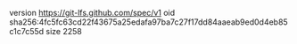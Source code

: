 version https://git-lfs.github.com/spec/v1
oid sha256:4fc5fc63cd22f43675a25edafa97ba7c27f17dd84aaeab9ed0d4eb85c1c7c55d
size 2258
